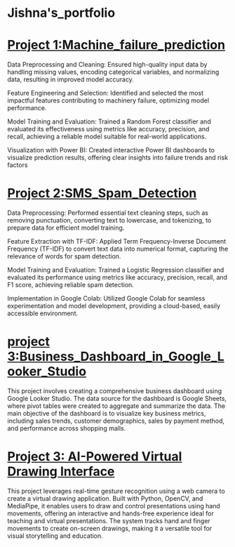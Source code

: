 # Jishna's_portfolio

# [Project 1:Machine_failure_prediction](https://github.com/JishnaMR/Machine-_failure-_prediction)

Data Preprocessing and Cleaning: Ensured high-quality input data by handling missing values, encoding categorical variables, and normalizing data, resulting in improved model accuracy.

Feature Engineering and Selection: Identified and selected the most impactful features contributing to machinery failure, optimizing model performance.

Model Training and Evaluation: Trained a Random Forest classifier and evaluated its effectiveness using metrics like accuracy, precision, and recall, achieving a reliable model suitable for real-world applications.

Visualization with Power BI: Created interactive Power BI dashboards to visualize prediction results, offering clear insights into failure trends and risk factors

# [Project 2:SMS_Spam_Detection](https://github.com/JishnaMR/sms_spam_detection)

Data Preprocessing: Performed essential text cleaning steps, such as removing punctuation, converting text to lowercase, and tokenizing, to prepare data for efficient model training.

Feature Extraction with TF-IDF: Applied Term Frequency-Inverse Document Frequency (TF-IDF) to convert text data into numerical format, capturing the relevance of words for spam detection.

Model Training and Evaluation: Trained a Logistic Regression classifier and evaluated its performance using metrics like accuracy, precision, recall, and F1 score, achieving reliable spam detection.

Implementation in Google Colab: Utilized Google Colab for seamless experimentation and model development, providing a cloud-based, easily accessible environment.

# [project 3:Business_Dashboard_in_Google_Looker_Studio](https://github.com/JishnaMR/Dashboard_with_Google_Studio)

This project involves creating a comprehensive business dashboard using Google Looker Studio. The data source for the dashboard is Google Sheets, where pivot tables were created to aggregate and summarize the data. The main objective of the dashboard is to visualize key business metrics, including sales trends, customer demographics, sales by payment method, and performance across shopping malls.

# [Project 3: AI-Powered Virtual Drawing Interface](https://github.com/JishnaMR/virtual_drawing_ml)

This project leverages real-time gesture recognition using a web camera to create a virtual drawing application. Built with Python, OpenCV, and MediaPipe, it enables users to draw and control presentations using hand movements, offering an interactive and hands-free experience ideal for teaching and virtual presentations. The system tracks hand and finger movements to create on-screen drawings, making it a versatile tool for visual storytelling and education.
